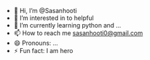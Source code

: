 - 👋 Hi, I’m @Sasanhooti
- 👀 I’m interested in to helpful 
- 🌱 I’m currently learning python and ...
- 📫 How to reach me sasanhooti0@gmail.com 
- 😄 Pronouns: ...
- ⚡ Fun fact: I am hero 

<!---
Sasanhooti/Sasanhooti is a ✨ special ✨ repository because its `README.md` (this file) appears on your GitHub profile.
You can click the Preview link to take a look at your changes.
--->
